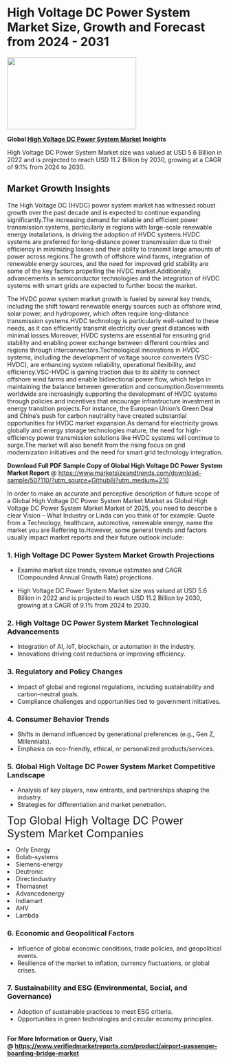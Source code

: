 <H1>High Voltage DC Power System Market Size, Growth and Forecast from 2024 - 2031</H1><img class="aligncenter size-medium wp-image-584254" src="https://thirdeyenews.in/wp-content/uploads/2024/09/Global-Market-Research-300x168.jpeg" alt="" width="300" height="168" /><p><strong>Global&nbsp;<a href="https://www.marketsizeandtrends.com/download-sample/507110/?utm_source=Github8j?utm_medium=210">High Voltage DC Power System Market</a> Insights</strong></p><p>High Voltage DC Power System Market size was valued at USD 5.6 Billion in 2022 and is projected to reach USD 11.2 Billion by 2030, growing at a CAGR of 9.1% from 2024 to 2030.</p><p><h2>Market Growth Insights</h2> <p>The High Voltage DC (HVDC) power system market has witnessed robust growth over the past decade and is expected to continue expanding significantly.The increasing demand for reliable and efficient power transmission systems, particularly in regions with large-scale renewable energy installations, is driving the adoption of HVDC systems.HVDC systems are preferred for long-distance power transmission due to their efficiency in minimizing losses and their ability to transmit large amounts of power across regions.The growth of offshore wind farms, integration of renewable energy sources, and the need for improved grid stability are some of the key factors propelling the HVDC market.Additionally, advancements in semiconductor technologies and the integration of HVDC systems with smart grids are expected to further boost the market. </p> <p>The HVDC power system market growth is fueled by several key trends, including the shift toward renewable energy sources such as offshore wind, solar power, and hydropower, which often require long-distance transmission systems.HVDC technology is particularly well-suited to these needs, as it can efficiently transmit electricity over great distances with minimal losses.Moreover, HVDC systems are essential for ensuring grid stability and enabling power exchange between different countries and regions through interconnectors.Technological innovations in HVDC systems, including the development of voltage source converters (VSC-HVDC), are enhancing system reliability, operational flexibility, and efficiency.VSC-HVDC is gaining traction due to its ability to connect offshore wind farms and enable bidirectional power flow, which helps in maintaining the balance between generation and consumption.Governments worldwide are increasingly supporting the development of HVDC systems through policies and incentives that encourage infrastructure investment in energy transition projects.For instance, the European Union’s Green Deal and China’s push for carbon neutrality have created substantial opportunities for HVDC market expansion.As demand for electricity grows globally and energy storage technologies mature, the need for high-efficiency power transmission solutions like HVDC systems will continue to surge.The market will also benefit from the rising focus on grid modernization initiatives and the need for smart grid technology integration.</p><p><span class=""><strong>Download Full PDF Sample Copy of Global High Voltage DC Power System Market Report</strong> @ <a href="https://www.marketsizeandtrends.com/download-sample/507110/?utm_source=Github8j?utm_medium=210" target="_blank">https://www.marketsizeandtrends.com/download-sample/507110/?utm_source=Github8j?utm_medium=210</a></span></p><p>In order to make an accurate and perceptive description of future scope of a Global&nbsp;High Voltage DC Power System Market Market as Global&nbsp;High Voltage DC Power System Market Market of 2025, you need to describe a clear Vision &ndash; What Industry or Linda can you think of for example: Quote from a Technology, healthcare, automotive, renewable energy, name the market you are Reffering to.However, some general trends and factors usually impact market reports and their future outlook include:</p><h3>1.&nbsp;<strong>High Voltage DC Power System Market Growth Projections</strong></h3><ul><li>Examine market size trends, revenue estimates and CAGR (Compounded Annual Growth Rate) projections.</li><li><p>High Voltage DC Power System Market size was valued at USD 5.6 Billion in 2022 and is projected to reach USD 11.2 Billion by 2030, growing at a CAGR of 9.1% from 2024 to 2030.</p></li></ul><h3>2.&nbsp;<strong>High Voltage DC Power System Market Technological Advancements</strong></h3><ul><li>Integration of AI, IoT, blockchain, or automation in the industry.</li><li>Innovations driving cost reductions or improving efficiency.</li></ul><h3>3.&nbsp;<strong>Regulatory and Policy Changes</strong></h3><ul><li>Impact of global and regional regulations, including sustainability and carbon-neutral goals.</li><li>Compliance challenges and opportunities tied to government initiatives.</li></ul><h3>4.&nbsp;<strong>Consumer Behavior Trends</strong></h3><ul><li>Shifts in demand influenced by generational preferences (e.g., Gen Z, Millennials).</li><li>Emphasis on eco-friendly, ethical, or personalized products/services.</li></ul><h3>5.&nbsp;<strong>Global High Voltage DC Power System Market Competitive Landscape</strong></h3><ul><li>Analysis of key players, new entrants, and partnerships shaping the industry.</li><li>Strategies for differentiation and market penetration.</li></ul><p data-pm-slice="1 1 []"><span style="color: inherit; font-family: inherit; font-size: 25px;">Top Global High Voltage DC Power System Market Companies</span></p><div class="" data-test-id=""><p><li>Only Energy</li><li> Bolab-systems</li><li> Siemens-energy</li><li> Deutronic</li><li> Directindustry</li><li> Thomasnet</li><li> Advancedenergy</li><li> Indiamart</li><li> AHV</li><li> Lambda</li></p></div><h3>6.&nbsp;<strong>Economic and Geopolitical Factors</strong></h3><ul><li>Influence of global economic conditions, trade policies, and geopolitical events.</li><li>Resilience of the market to inflation, currency fluctuations, or global crises.</li></ul><h3>7.&nbsp;<strong>Sustainability and ESG (Environmental, Social, and Governance)</strong></h3><ul><li>Adoption of sustainable practices to meet ESG criteria.</li><li>Opportunities in green technologies and circular economy principles.</li></ul><h2><strong style="font-size: 14px;">For More Information or Query, Visit @&nbsp;</strong><a style="background-color: #ffffff; font-size: 14px;" href="https://www.marketsizeandtrends.com/report/high-voltage-dc-power-system-market/" target="_blank">https://www.verifiedmarketreports.com/product/airport-passenger-boarding-bridge-market</a></h2>
